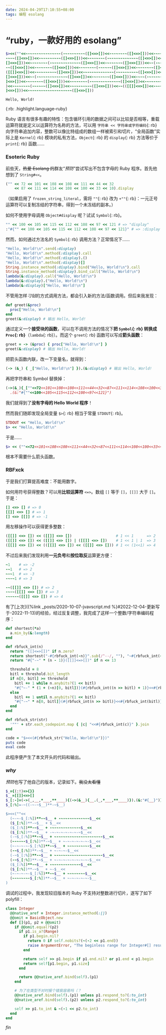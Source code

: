 ```yaml
---
date: 2024-04-29T17:10:55+08:00
tags: 编程 esolang
---
```


# “ruby，一款好用的 esolang”

~~~ruby
$><<(""<<~-~-~-~-~-~-~-~-(-~-~-~-~-~([]<=>[])<<-~-~-~-~([]<=>[]))<<-~-~-~-~-~(-~
-~-~([]<=>[])<<-~-~-~-~-~([]<=>[]))<<~-~-~-~-(-~-~-~-~-~-~-~([]<=>[])<<-~-~-~-~(
[]<=>[]))<<~-~-~-~-(-~-~-~-~-~-~-~([]<=>[])<<-~-~-~-~([]<=>[]))<<~-(-~-~-~-~-~-~
-~([]<=>[])<<-~-~-~-~([]<=>[]))<<~-~-~-~-(-~-~-~([]<=>[])<<-~-~-~-~([]<=>[]))<<(
([[]]<=>[])<<-~-~-~-~-~([]<=>[]))<<-~-~-~-~-~-~-~(-~-~-~-~-~([]<=>[])<<-~-~-~-~(
[]<=>[]))<<~-(-~-~-~-~-~-~-~([]<=>[])<<-~-~-~-~([]<=>[]))<<-~-~(-~-~-~-~-~-~-~([
]<=>[])<<-~-~-~-~([]<=>[]))<<~-~-~-~-(-~-~-~-~-~-~-~([]<=>[])<<-~-~-~-~([]<=>[])
)<<-~-~-~-~(-~-~-~([]<=>[])<<-~-~-~-~-~([]<=>[]))<<-~(([[]]<=>[])<<-~-~-~-~-~([
]<=>[]))<<-~-~-~-~-~-~-~-~-~-~([]<=>[]))
~~~

    Hello, World!


{:rb: .highlight.language-ruby}

Ruby 语言有很多有趣的特性：包含循环引用的数据之间可以比较是否相等，重载运算符就是定义以运算符为名称的方法，可以用 `字符串 << 字符串或字符编码`{: rb} 向字符串追加内容，整数可以像比特组成的数组一样被索引和切片，“全局函数”实际上是 `Kernel`{: rb} 模块的私有方法，`Object`{: rb} 的 `display`{: rb} 方法等价于 `print`{: rb} 函数……

### Esoteric Ruby

前些天，~~热爱 Esolang 的~~群友“*预防*”尝试写出不包含字母的 Ruby 程序。首先他想到了 `String#<<`。

~~~ruby
("" << 72 << 101 << 108 << 108 << 111 << 44 << 32
    << 87 << 111 << 114 << 108 << 100 << 33 << 10).display
~~~

（如果启用了 `frozen_string_literal`，需将 `""`{: rb} 改为 `+""`{: rb}：一元正号运算符可以复制冻结的字符串，得到一个未冻结的副本。）

如何不使用字母调用 `Object#display` 呢？试试 `Symbol`{: rb}。

~~~ruby
"" << 100 << 105 << 115 << 112 << 108 << 97 << 121 # => "display"
:"#{"" << 100 << 105 << 115 << 112 << 108 << 97 << 121}" # => :display
~~~

然而，如何通过方法名的 `Symbol`{: rb} 调用方法？正常情况下……

~~~ruby
"Hello, World!\n".send(:display)
"Hello, World!\n".method(:display).call
"Hello, World!\n".method(:display).()
"Hello, World!\n".method(:display)[]
String.instance_method(:display).bind("Hello, World!\n").call
String.instance_method(:display).bind_call("Hello, World!\n")
lambda(&:display).call("Hello, World!\n")
lambda(&:display).("Hello, World!\n")
lambda(&:display)["Hello, World!\n"]
~~~

不管用怎样*刁钻*的方式调用方法，都会引入新的方法/函数调用。但后来我发现：

~~~ruby
def greet(&proc)
  proc["Hello, World!\n"]
end
greet(&:display) # 输出 Hello, World!
~~~

通过定义一个**接受块的函数**，可以在不调用方法的情况下**把 `Symbol`{: rb} 转换成 `Proc`{: rb}**（`lambda`{: rb}）。而这个 `greet`{: rb} 函数可以写成**箭头函数**：

~~~ruby
greet = -> (&proc) { proc["Hello, World!\n"] }
greet(&:display) # 输出 Hello, World!
~~~

把箭头函数内联，改一下变量名，就得到：

~~~ruby
(-> (&_) { _["Hello, World!\n"] }).(&:display) # 输出 Hello, World!
~~~

再把字符串和 Symbol 替换掉：

~~~ruby
(->(&_){_[""<<72<<101<<108<<108<<111<<44<<32<<87<<111<<114<<108<<100<<33<<10]})
  .(&:"#{""<<100<<105<<115<<112<<108<<97<<121}")
~~~

我们就得到了**没有字母的 Hello World 程序**！

然而我们随即发现全局变量 `$>`{: rb} 相当于常量 `STDOUT`{: rb}。

~~~ruby
STDOUT << "Hello, World!\n"
$> << "Hello, World!\n"
~~~

于是……

~~~ruby
$> << (""<<72<<101<<108<<108<<111<<44<<32<<87<<111<<114<<108<<100<<33<<10)
~~~

根本不需要什么箭头函数。

### RBFxck

于是我们打算提高难度：不能用数字。

如何用符号获得整数？可以用**比较运算符** `<=>`。数组 `[]` 等于 `[]`，`[[]]` 大于 `[]`。于是：

~~~ruby
[] <=> [] # => 0
[[]] <=> [] # => 1
[] <=> [[]] # => -1
~~~

用左移操作可以获得更多整数：

~~~ruby
([[]] <=> []) << ([[]] <=> [])                    # 1 << 1      => 2
([[]] <=> []) << ([[]] <=> []) | ([[]] <=> [])    # 1 << 1 | 1  => 3
([[]] <=> []) << (([[]] <=> []) << ([[]] <=> [])) # 1 << (1<<1) => 4
~~~

不过后来我们发现利用**一元负号**和**按位取反**运算更方便：

~~~ruby
~1    # => -2
-~1   # => 2
~-~1  # => -3
-~-~1 # => 3

-~([[]] <=> []) # => 2
-~-~([[]] <=> []) # => 3
-~-~-~([[]] <=> []) # => 4
~~~

有了[上次]({%link _posts/2020-10-07-jvavscript.md
%}#2022-12-04-更新写于-2022-11-13)的经验，经过反复调整，我完成了这样一个整数/字符串编码程序：

~~~ruby
def shortest(*a)
  a.min_by(&:length)
end

def rbfuck_int(n)
  return "([]<=>[])" if n.zero?
  return shortest("-#{rbfuck_int(-n)}".sub(/^--/, ""), "~#{rbfuck_int(~n)}".sub(/^~~/, "")) if n.negative?
  return "#{"-~" * (n - 1)}([[]]<=>[])" if n <= 13

  threshold = 8
  bitl = threshold.bit_length
  if n[0, bitl] >= threshold
    bitl += 1 while n.anybits?(1 << bitl)
    "#{"~-" * (1 + (~n)[0, bitl])}(#{rbfuck_int((n >> bitl) + 1)}<<#{rbfuck_int(bitl)})"
  else
    bitl += 1 until n.anybits?(1 << bitl)
    "#{"-~" * n[0, bitl]}(#{rbfuck_int(n >> bitl)}<<#{rbfuck_int(bitl)})"
  end
end

def rbfuck_str(str)
  '""' + str.each_codepoint.map { |c| "<<#{rbfuck_int(c)}" }.join
end

code = "$><<(#{rbfuck_str("Hello, World!\n")})"
puts code
eval code
~~~

此程序便产生了本文开头的代码和输出。

### *why*

*预防*也写了他自己的版本，记录如下。~~我没太看懂~~

~~~ruby
$_={(:!)=>{}}
$__=[[]]<=>[]
$_[:-]=(->(_,__,*___,**____){(->(&__){__.(_,*___,**____)}).(&:"#{__}")})
$_[:%]=-~((-~-~$__)**-~$__)

$><<(""<<
  (~-~-$_[:%])**-~$__ + -~-~-~-~-~-~-~$__<<
  ($_[:%])**-~$__ + $__<<
  ($_[:%])**-~$__ + -~-~-~-~-~-~-~$__<<
  ($_[:%])**-~$__ + -~-~-~-~-~-~-~$__<<
  (-~$_[:%])**-~$__ + ~-~-~-~-~-~-~-~-~-~-~-$__<<
  (~-~-~-$_[:%])**-~$__ + ~-~-~-~-~-~-$__<<
  (~-~-~-~-$_[:%])**-~$__ + ~-~-~-~-~-$__<<
  (-~$_[:%])**-~$__ + ~-~-~-$__<<
  (-~$_[:%])**-~$__ + ~-~-~-~-~-~-~-~-~-~-~-$__<<
  (-~$_[:%])**-~$__ + ~-~-~-~-~-~-~-~-$__<<
  ($_[:%])**-~$__ + -~-~-~-~-~-~-~$__<<
  ($_[:%])**-~$__ + ~-$__<<
  (~-~-~-~-$_[:%])**-~$__ + ~-~-~-~-$__<<
  (~-~-~-~-$_[:%])**-~$__ + ~-~-~-~-~-$__
)
~~~

调试的过程中，我发现较旧版本的 Ruby 不支持对整数进行切片，遂写了如下 polyfill：

~~~ruby
class Integer
  @@native_aref = Integer.instance_method(:[])
  @@omit = BasicObject.new
  def [](p1, p2 = @@omit)
    if @@omit.equal?(p2)
      if p1.is_a?(Range)
        if p1.begin.nil?
          return 0 if self.nobits?(~(-2 << p1.end))
          raise ArgumentError, "The beginless range for Integer#[] results in infinity"
        end

        return self >> p1.begin if p1.end.nil? or p1.end < p1.begin
        return self[p1.begin, p1.size]
      end

      return @@native_aref.bind(self).(p1)
    end

    # 为了在类型不对时报个错我容易吗（？
    @@native_aref.bind(self).(p1) unless p1.respond_to?(:to_int)
    @@native_aref.bind(self).(p2) unless p2.respond_to?(:to_int)

    self >> p1.to_int & ~(-1 << p2.to_int)
  end
end
~~~

*fin*
